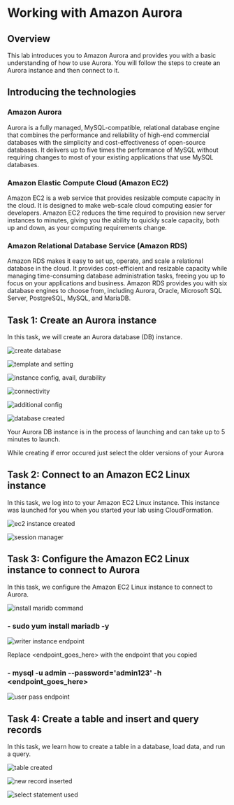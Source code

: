 # Working with Amazon Aurora
## Overview

This lab introduces you to Amazon Aurora and provides you with a basic understanding of how to use Aurora. You will follow the steps to create an Aurora instance and then connect to it.

## Introducing the technologies
### Amazon Aurora

Aurora is a fully managed, MySQL-compatible, relational database engine that combines the performance and reliability of high-end commercial databases with the simplicity and cost-effectiveness of open-source databases. It delivers up to five times the performance of MySQL without requiring changes to most of your existing applications that use MySQL databases.

### Amazon Elastic Compute Cloud (Amazon EC2)

Amazon EC2 is a web service that provides resizable compute capacity in the cloud. It is designed to make web-scale cloud computing easier for developers. Amazon EC2 reduces the time required to provision new server instances to minutes, giving you the ability to quickly scale capacity, both up and down, as your computing requirements change.

### Amazon Relational Database Service (Amazon RDS)

Amazon RDS makes it easy to set up, operate, and scale a relational database in the cloud. It provides cost-efficient and resizable capacity while managing time-consuming database administration tasks, freeing you up to focus on your applications and business. Amazon RDS provides you with six database engines to choose from, including Aurora, Oracle, Microsoft SQL Server, PostgreSQL, MySQL, and MariaDB.

## Task 1: Create an Aurora instance
In this task, we will create an Aurora database (DB) instance.

![create database](https://github.com/Cloud-Xplorer08/Amazon-Aurora/assets/71820244/5a64e940-939f-4d32-936e-a53e6e759a70)

![template and setting](https://github.com/Cloud-Xplorer08/Amazon-Aurora/assets/71820244/afc325e4-db4a-4c28-aa84-5f48bed14694)

![instance config, avail, durability](https://github.com/Cloud-Xplorer08/Amazon-Aurora/assets/71820244/0429785f-1b73-44a0-9e98-7e3956e1d923)

![connectivity](https://github.com/Cloud-Xplorer08/Amazon-Aurora/assets/71820244/18e92378-c614-4e20-80f2-902bb97905e3)

![additional config](https://github.com/Cloud-Xplorer08/Amazon-Aurora/assets/71820244/7283e6af-82b1-4b52-a2c7-f558bb1eaf11)

![database created](https://github.com/Cloud-Xplorer08/Amazon-Aurora/assets/71820244/6a55cf18-87d0-4b6a-8f93-b0a64e0de9b3)


Your Aurora DB instance is in the process of launching and can take up to 5 minutes to launch.

While creating if error occured just select the older versions of your Aurora

## Task 2: Connect to an Amazon EC2 Linux instance

In this task, we log into to your Amazon EC2 Linux instance. This instance was launched for you when you started your lab using CloudFormation.

![ec2 instance created](https://github.com/Cloud-Xplorer08/Amazon-Aurora/assets/71820244/1a0191c7-1249-4de4-a418-d7a0207deaac)

![session manager](https://github.com/Cloud-Xplorer08/Amazon-Aurora/assets/71820244/e45f33bb-facf-454b-8fb8-edd85408b5f2)


## Task 3: Configure the Amazon EC2 Linux instance to connect to Aurora
In this task, we configure the Amazon EC2 Linux instance to connect to Aurora.

![install maridb command](https://github.com/Cloud-Xplorer08/Amazon-Aurora/assets/71820244/a66f49c1-12be-48d8-8a7f-a7958b93bf2e)

### - sudo yum install mariadb -y
![writer instance endpoint](https://github.com/Cloud-Xplorer08/Amazon-Aurora/assets/71820244/85758c6c-75dd-44af-9498-5f088713ddd3)

Replace <endpoint_goes_here> with the endpoint that you copied
### - mysql -u admin --password='admin123' -h <endpoint_goes_here>
![user pass endpoint](https://github.com/Cloud-Xplorer08/Amazon-Aurora/assets/71820244/5a987af3-75a7-4fc0-a176-b7237f481df9)


## Task 4: Create a table and insert and query records
In this task, we learn how to create a table in a database, load data, and run a query.

![table created](https://github.com/Cloud-Xplorer08/Amazon-Aurora/assets/71820244/0a3de491-765a-4d86-ad92-8c8b77641d21)

![new record inserted](https://github.com/Cloud-Xplorer08/Amazon-Aurora/assets/71820244/8cf0d471-9b16-49c5-bf3c-884228e3389a)

![select statement used](https://github.com/Cloud-Xplorer08/Amazon-Aurora/assets/71820244/0b459374-b4e8-459d-b1df-22cd92e4aea3)







